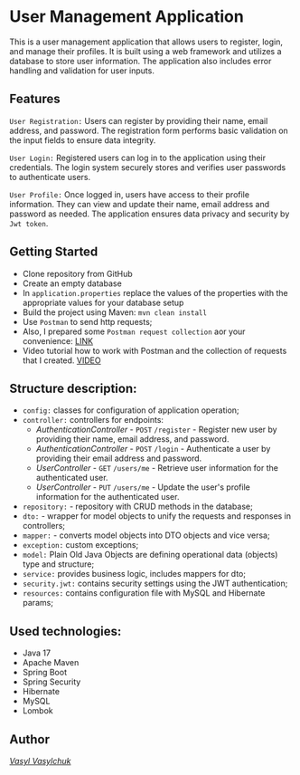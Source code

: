 # User Management Application

This is a user management application that allows users to register, 
login, and manage their profiles. It is built using a web framework 
and utilizes a database to store user information. The application 
also includes error handling and validation for user inputs.

## Features

`User Registration:` Users can register by providing their name, email address, and password. 
The registration form performs basic validation on the input fields to ensure data integrity.

`User Login:` Registered users can log in to the application using their credentials. 
The login system securely stores and verifies user passwords to authenticate users.

`User Profile:` Once logged in, users have access to their profile information. 
They can view and update their name, email address and password as needed. 
The application ensures data privacy and security by `Jwt token`.

## Getting Started
* Clone repository from GitHub
* Create an empty database
* In `application.properties` replace the values of the properties with the appropriate values for your database setup
* Build the project using Maven: `mvn clean install`
* Use `Postman` to send http requests;
* Also, I prepared some `Postman request collection` аor your convenience: [LINK](https://www.postman.com/vasylchuk/workspace/colections-for-testing-by-bbc/collection/3329996-685b76e8-7daa-4d40-94ea-3b647c5a8c2e?action=share&creator=3329996)
* Video tutorial how to work with Postman and the collection of requests that I created. [VIDEO](https://komododecks.com/recordings/zbIy5SIKGbrSSEgSmiTf)

## Structure description:
* `config:` classes for configuration of application operation;
* `controller:` controllers for endpoints:
  * _AuthenticationController_ - `POST` `/register` - Register new user by providing their name, email address, and password.
  * _AuthenticationController_ - `POST` `/login` - Authenticate a user by providing their email address and password.
  * _UserController_ - `GET` `/users/me` - Retrieve user information for the authenticated user.
  * _UserController_ - `PUT` `/users/me` - Update the user's profile information for the authenticated user.
* `repository:` - repository with CRUD methods in the database;
* `dto:` - wrapper for model objects to unify the requests and responses in controllers;
* `mapper:` - converts model objects into DTO objects and vice versa;
* `exception:` custom exceptions;
* `model:` Plain Old Java Objects are defining operational data (objects) type and structure;
* `service:` provides business logic, includes mappers for dto;
* `security.jwt:` contains security settings using the JWT authentication;
* `resources:` contains configuration file with MySQL and Hibernate params;

## Used technologies:
* Java 17
* Apache Maven
* Spring Boot
* Spring Security
* Hibernate
* MySQL
* Lombok
## Author
[_Vasyl Vasylchuk_](https://www.linkedin.com/in/vasyl-vasylchuk-632303273/)


